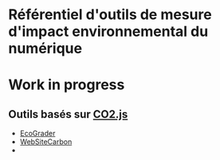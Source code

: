 # Référentiel d'outils de mesure d'impact environnemental du numérique


# Work in progress


## Outils basés sur [CO2.js](./tools/co2-js.md)

- [EcoGrader](./tools/ecograder.md)
- [WebSiteCarbon](./tools/websitecarbon.md)
- 

